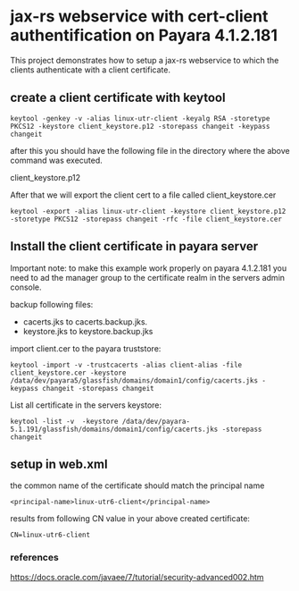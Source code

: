 # jax-rs webservice with cert-client authentification on Payara 4.1.2.181

This project demonstrates how to setup a jax-rs webservice to which the clients authenticate with a client certificate.

## create a client certificate with keytool

`keytool -genkey -v -alias linux-utr-client -keyalg RSA -storetype PKCS12 -keystore client_keystore.p12 -storepass changeit -keypass changeit`

after this you should have the following file in the directory where the above command was executed.

client_keystore.p12

After that we will export the client cert to a file called client_keystore.cer

`keytool -export -alias linux-utr-client -keystore client_keystore.p12 -storetype PKCS12 -storepass changeit -rfc -file client_keystore.cer`

## Install the client certificate in payara server
Important note: to make this example work properly on payara 4.1.2.181 you need to ad the manager group to the certificate realm in the servers admin console.

backup following files:
* cacerts.jks to cacerts.backup.jks.
* keystore.jks to keystore.backup.jks

import client.cer to the payara truststore:

`keytool -import -v -trustcacerts -alias client-alias -file client_keystore.cer -keystore /data/dev/payara5/glassfish/domains/domain1/config/cacerts.jks -keypass changeit -storepass changeit`

List all certificate in the servers keystore:

`keytool -list -v  -keystore /data/dev/payara-5.1.191/glassfish/domains/domain1/config/cacerts.jks -storepass changeit`




## setup in web.xml
the common name of the certificate should match the principal name 

`<principal-name>linux-utr6-client</principal-name>`

results from following CN value in your above created certificate:

`CN=linux-utr6-client`

### references
https://docs.oracle.com/javaee/7/tutorial/security-advanced002.htm
